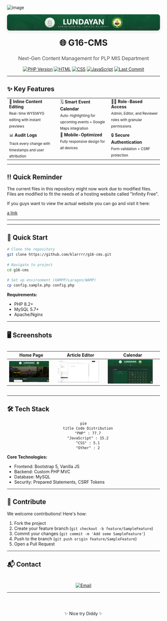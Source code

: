 ![image](https://github.com/user-attachments/assets/657f553c-0164-41f3-a15b-f03ce15829dc)<div align="center">
  <img src="pics/banner.png" alt="G16-CMS Banner" style="border-radius: 8px; box-shadow: 0 4px 12px rgba(0,0,0,0.1);"/>
</div>

<h1 align="center" style="border-bottom: none; margin-top: 20px;">🌐 G16-CMS</h1>
<h3 align="center" style="font-weight: 300;">Next-Gen Content Management for PLP MIS Department</h3>

<div align="center">

[![PHP Version](https://img.shields.io/badge/PHP-8.2+-777BB4?style=for-the-badge&logo=php)](https://php.net/)
[![HTML](https://img.shields.io/badge/HTML5-E34F26?style=for-the-badge&logo=html5&logoColor=white)](https://developer.mozilla.org/en-US/docs/Web/HTML)
[![CSS](https://img.shields.io/badge/CSS3-1572B6?style=for-the-badge&logo=css3&logoColor=white)](https://developer.mozilla.org/en-US/docs/Web/CSS)
[![JavaScript](https://img.shields.io/badge/JavaScript-F7DF1E?style=for-the-badge&logo=javascript&logoColor=black)](https://developer.mozilla.org/en-US/docs/Web/JavaScript)
[![Last Commit](https://img.shields.io/github/last-commit/klarrrr/g16-cms?style=for-the-badge&color=2a4365)](https://github.com/klarrrr/g16-cms/commits)

</div>

---

## ✨ Key Features

<div align="center">

<table>
  <tr>
    <td width="33%" valign="top">
      📝 <strong>Inline Content Editing</strong><br>
      <sub>Real-time WYSIWYG editing with instant previews</sub>
    </td>
    <td width="33%" valign="top">
      🗓️ <strong>Smart Event Calendar</strong><br>
      <sub>Auto-highlighting for upcoming events + Google Maps integration</sub>
    </td>
    <td width="33%" valign="top">
      👨‍💻 <strong>Role-Based Access</strong><br>
      <sub>Admin, Editor, and Reviewer roles with granular permissions</sub>
    </td>
  </tr>
  <tr>
    <td width="33%" valign="top">
      📊 <strong>Audit Logs</strong><br>
      <sub>Track every change with timestamps and user attribution</sub>
    </td>
    <td width="33%" valign="top">
      📱 <strong>Mobile-Optimized</strong><br>
      <sub>Fully responsive design for all devices</sub>
    </td>
    <td width="33%" valign="top">
      🔒 <strong>Secure Authentication</strong><br>
      <sub>Form validation + CSRF protection</sub>
    </td>
  </tr>
</table>

</div>

---

## ‼️ Quick Reminder

The current files in this repository might now work due to modified files. Files are modified to fit the needs of a hosting website called "Infinity Free".

If you guys want to view the actual website you can go and visit it here:

[a link](https://lundayan-plp.great-site.net)

---

---

## 🚀 Quick Start

```bash
# Clone the repository
git clone https://github.com/klarrrr/g16-cms.git

# Navigate to project
cd g16-cms

# Set up environment (XAMPP/Laragon/WAMP)
cp config.sample.php config.php
```

**Requirements:**
- PHP 8.2+
- MySQL 5.7+
- Apache/Nginx

---

## 🖥️ Screenshots

<div align="center" style="margin: 32px 0;">

| Home Page | Article Editor | Calendar |
|-----------|----------------|----------|
| <img src="pics/homepage.png" width="90%"> | <img src="pics/editor.png" width="90%"> | <img src="pics/calendar.png" width="90%"> |

</div>

---

## 🛠 Tech Stack

<div align="center">

```mermaid
pie
    title Code Distribution
    "PHP" : 77.7
    "JavaScript" : 15.2
    "CSS" : 5.1
    "Other" : 2
```

</div>

**Core Technologies:**
- Frontend: Bootstrap 5, Vanilla JS
- Backend: Custom PHP MVC
- Database: MySQL
- Security: Prepared Statements, CSRF Tokens

---

## 🤝 Contribute

We welcome contributions! Here's how:

1. Fork the project
2. Create your feature branch (`git checkout -b feature/SampleFeature`)
3. Commit your changes (`git commit -m 'Add some SampleFeature'`)
4. Push to the branch (`git push origin feature/SampleFeature`)
5. Open a Pull Request

---

## 📬 Contact

<div align="center" style="margin-top: 40px;">

[![Email](https://img.shields.io/badge/Email-Lundayan.StudentPublication%40gmail.com-blue?style=flat-square&logo=gmail)](mailto:Lundayan.StudentPublication@gmail.com)

</div>

---

<div align="center" style="margin-top: 60px;">
✨ Nice try Diddy ✨
</div>
